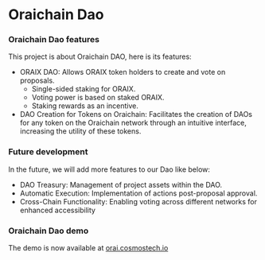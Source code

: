 # Oraichain Dao

### Oraichain Dao features
This project is about Oraichain DAO, here is its features:
- ORAIX DAO: Allows ORAIX token holders to create and vote on proposals. 
    - Single-sided staking for ORAIX.
    - Voting power is based on staked ORAIX.
    - Staking rewards as an incentive.
- DAO Creation for Tokens on Oraichain: Facilitates the creation of DAOs for any token on the Oraichain network through an intuitive interface, increasing the utility of these tokens.


### Future development
In the future, we will add more features to our Dao like below:
- DAO Treasury: Management of project assets within the DAO.
- Automatic Execution: Implementation of actions post-proposal approval.
- Cross-Chain Functionality: Enabling voting across different networks for enhanced accessibility


### Oraichain Dao demo
The demo is now available at [orai.cosmostech.io](https://orai.cosmostech.io)
